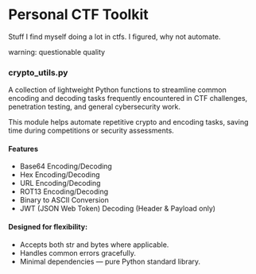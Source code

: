 # Personal CTF Toolkit
Stuff I find myself doing a lot in ctfs. I figured, why not automate.

warning: questionable quality

### crypto_utils.py

A collection of lightweight Python functions to streamline common encoding and
decoding tasks frequently encountered in CTF challenges, penetration testing,
and general cybersecurity work.

This module helps automate repetitive crypto and encoding tasks, saving time
during competitions or security assessments.


#### Features
- Base64 Encoding/Decoding
- Hex Encoding/Decoding
- URL Encoding/Decoding
- ROT13 Encoding/Decoding
- Binary to ASCII Conversion
- JWT (JSON Web Token) Decoding (Header & Payload only)

#### Designed for flexibility:
- Accepts both str and bytes where applicable.
- Handles common errors gracefully.
- Minimal dependencies — pure Python standard library.
